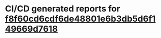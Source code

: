 # CI/CD generated reports for [f8f60cd6cdf6de48801e6b3db5d6f149669d7618](https://github.com/hydephp/develop/commit/f8f60cd6cdf6de48801e6b3db5d6f149669d7618)
